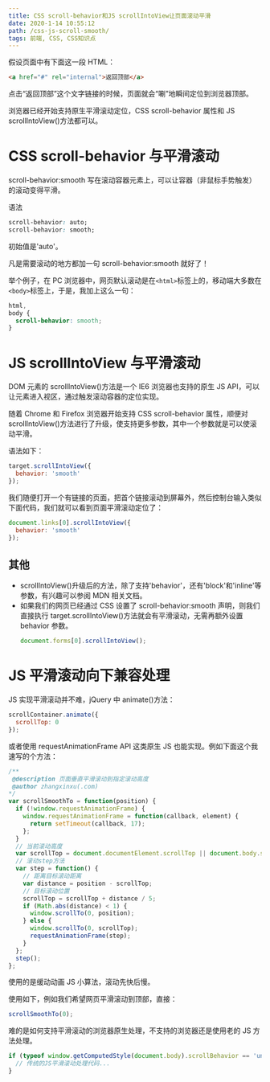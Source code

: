 ```yaml
---
title: CSS scroll-behavior和JS scrollIntoView让页面滚动平滑
date: 2020-1-14 10:55:12
path: /css-js-scroll-smooth/
tags: 前端, CSS, CSS知识点
---
```


假设页面中有下面这一段 HTML：

```html
<a href="#" rel="internal">返回顶部</a>
```

点击“返回顶部”这个文字链接的时候，页面就会“唰”地瞬间定位到浏览器顶部。

浏览器已经开始支持原生平滑滚动定位，CSS scroll-behavior 属性和 JS scrollIntoView()方法都可以。

# CSS scroll-behavior 与平滑滚动

scroll-behavior:smooth 写在滚动容器元素上，可以让容器（非鼠标手势触发）的滚动变得平滑。

语法

```css
scroll-behavior: auto;
scroll-behavior: smooth;
```

初始值是'auto'。

凡是需要滚动的地方都加一句 scroll-behavior:smooth 就好了！

举个例子，在 PC 浏览器中，网页默认滚动是在`<html>`标签上的，移动端大多数在`<body>`标签上，于是，我加上这么一句：

```css
html,
body {
  scroll-behavior: smooth;
}
```

# JS scrollIntoView 与平滑滚动

DOM 元素的 scrollIntoView()方法是一个 IE6 浏览器也支持的原生 JS API，可以让元素进入视区，通过触发滚动容器的定位实现。

随着 Chrome 和 Firefox 浏览器开始支持 CSS scroll-behavior 属性，顺便对 scrollIntoView()方法进行了升级，使支持更多参数，其中一个参数就是可以使滚动平滑。

语法如下：

```js
target.scrollIntoView({
  behavior: 'smooth'
});
```

我们随便打开一个有链接的页面，把首个链接滚动到屏幕外，然后控制台输入类似下面代码，我们就可以看到页面平滑滚动定位了：

```js
document.links[0].scrollIntoView({
  behavior: 'smooth'
});
```

## 其他

- scrollIntoView()升级后的方法，除了支持'behavior'，还有'block'和'inline'等参数，有兴趣可以参阅 MDN 相关文档。
- 如果我们的网页已经通过 CSS 设置了 scroll-behavior:smooth 声明，则我们直接执行 target.scrollIntoView()方法就会有平滑滚动，无需再额外设置 behavior 参数。
  ```js
  document.forms[0].scrollIntoView();
  ```

# JS 平滑滚动向下兼容处理

JS 实现平滑滚动并不难，jQuery 中 animate()方法：

```js
scrollContainer.animate({
  scrollTop: 0
});
```

或者使用 requestAnimationFrame API 这类原生 JS 也能实现。例如下面这个我速写的个方法：

```js
/**
 @description 页面垂直平滑滚动到指定滚动高度
 @author zhangxinxu(.com)
*/
var scrollSmoothTo = function(position) {
  if (!window.requestAnimationFrame) {
    window.requestAnimationFrame = function(callback, element) {
      return setTimeout(callback, 17);
    };
  }
  // 当前滚动高度
  var scrollTop = document.documentElement.scrollTop || document.body.scrollTop;
  // 滚动step方法
  var step = function() {
    // 距离目标滚动距离
    var distance = position - scrollTop;
    // 目标滚动位置
    scrollTop = scrollTop + distance / 5;
    if (Math.abs(distance) < 1) {
      window.scrollTo(0, position);
    } else {
      window.scrollTo(0, scrollTop);
      requestAnimationFrame(step);
    }
  };
  step();
};
```

使用的是缓动动画 JS 小算法，滚动先快后慢。

使用如下，例如我们希望网页平滑滚动到顶部，直接：

```js
scrollSmoothTo(0);
```

难的是如何支持平滑滚动的浏览器原生处理，不支持的浏览器还是使用老的 JS 方法处理。

```js
if (typeof window.getComputedStyle(document.body).scrollBehavior == 'undefined') {
  // 传统的JS平滑滚动处理代码...
}
```
